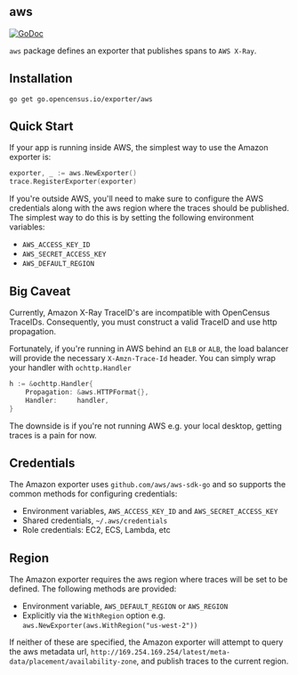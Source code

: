 aws
---

[![GoDoc][godoc-image]][godoc-url]

`aws` package defines an exporter that publishes spans to `AWS X-Ray`.

## Installation

```
go get go.opencensus.io/exporter/aws
```

## Quick Start

If your app is running inside AWS, the simplest way to use the Amazon exporter is:

```go
exporter, _ := aws.NewExporter()
trace.RegisterExporter(exporter)
```

If you're outside AWS, you'll need to make sure to configure the AWS credentials along
with the aws region where the traces should be published.  The simplest way to do this
is by setting the following environment variables:

* `AWS_ACCESS_KEY_ID` 
* `AWS_SECRET_ACCESS_KEY` 
* `AWS_DEFAULT_REGION` 

## Big Caveat

Currently, Amazon X-Ray TraceID's are incompatible with OpenCensus TraceIDs.  Consequently,
you must construct a valid TraceID and use http propagation.  

Fortunately, if you're running in AWS behind an `ELB` or `ALB`, the load balancer will
provide the necessary `X-Amzn-Trace-Id` header.  You can simply wrap your handler with
`ochttp.Handler` 

```go
h := &ochttp.Handler{
    Propagation: &aws.HTTPFormat{},
    Handler:     handler,
}
```   

The downside is if you're not running AWS e.g. your local desktop, getting traces is a pain 
for now.

## Credentials

The Amazon exporter uses `github.com/aws/aws-sdk-go` and so supports the common methods
for configuring credentials:

* Environment variables, `AWS_ACCESS_KEY_ID` and `AWS_SECRET_ACCESS_KEY`
* Shared credentials,  `~/.aws/credentials`
* Role credentials: EC2, ECS, Lambda, etc

## Region

The Amazon exporter requires the aws region where traces will be set to be defined.  The
following methods are provided:

* Environment variable, `AWS_DEFAULT_REGION` or `AWS_REGION`
* Explicitly via the `WithRegion` option e.g. `aws.NewExporter(aws.WithRegion("us-west-2"))`

If neither of these are specified, the Amazon exporter will attempt to query the aws
metadata url, `http://169.254.169.254/latest/meta-data/placement/availability-zone`, and
publish traces to the current region.

[godoc-image]: https://godoc.org/github.com/census-instrumentation/opencensus-go-exporter-aws?status.svg
[godoc-url]: https://godoc.org/github.com/census-instrumentation/opencensus-go-exporter-aws
